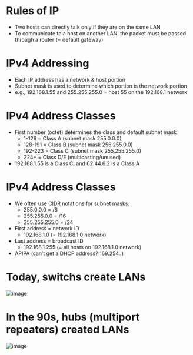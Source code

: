 # Rules of IP
- Two hosts can directly talk only if they are on the same LAN
- To communicate to a host on another LAN, the packet must be passed through a router (= default gateway)

# IPv4 Addressing 
- Each IP address has a network & host portion
- Subnet mask is used to determine which portion is the network portion 
- e.g., 192.168.1.55 and 255.255.255.0 = host 55 on the 192.168.1 network

# IPv4 Address Classes
- First number (octet) determines the class and default subnet mask
  - 1-126 = Class A (subnet mask 255.0.0.0)
  - 128-191 = Class B (subnet mask 255.255.0.0)
  - 192-223 = Class C (subnet mask 255.255.255.0)
  - 224+ = Class D/E (multicasting/unused)
- 192.168.1.55 is a Class C, and 62.44.6.2 is a Class A

# IPv4 Address Classes
- We often use CIDR notations for subnet masks:
  - 255.0.0.0 = /8 
  - 255.255.0.0 = /16 
  - 255.255.255.0 = /24
- First address = network ID
  - 192.168.1.0 (= 192.168.1.0 network)
- Last address = broadcast ID
  - 192.168.1.255 (= all hosts on 192.168.1.0 network)
- APIPA (can’t get a DHCP address? 169.254.*.*)

# Today, switchs create LANs
![image](https://user-images.githubusercontent.com/40586970/170838591-d6f94439-1745-434b-b80b-169ab2c07535.png)

# In the 90s, hubs (multiport repeaters) created LANs
![image](https://user-images.githubusercontent.com/40586970/170838574-ad8a7133-658c-4ade-8166-5f19bfa11a8a.png)

